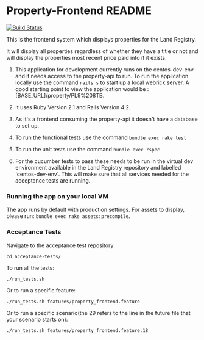 Property-Frontend README
===============

[![Build Status](http://54.72.23.130/job/property-frontend-unit-tests%20(Master)/badge/icon)](http://54.72.23.130/job/property-frontend-unit-tests%20(Master)/)

This is the frontend system which displays properties for the Land Registry.

It will display all properties regardless of whether they have a title or not and will display the properties most recent price paid info if it exists.

1. This application for development currently runs on the centos-dev-env and it needs access to the property-api to run.
   To run the application locally use the command `rails s` to start up a local webrick server.
   A good starting point to view the application would be :
   [BASE_URL]/property/PL9%208TB.


2. It uses Ruby Version 2.1 and Rails Version 4.2.

3. As it's a frontend consuming the property-api it doesn't have a database to set up.

4. To run the functional tests use the command `bundle exec rake test`

5. To run the unit tests use the command `bundle exec rspec`

6. For the cucumber tests to pass these needs to be run in the virtual dev environment available in the Land Registry    repository and labelled 'centos-dev-env'.  This will make sure that all services needed for the acceptance tests are running.

### Running the app on your local VM

The app runs by default with production settings. For assets to display, please run: `bundle exec rake assets:precompile`. 

### Acceptance Tests

Navigate to the acceptance test repository

```
cd acceptance-tests/
```

To run all the tests:

```
./run_tests.sh
```

Or to run a specific feature:

```
./run_tests.sh features/property_frontend.feature
```

Or to run a specific scenario(the 29 refers to the line in the future file that your scenario starts on):

```
./run_tests.sh features/property_frontend.feature:18
```
